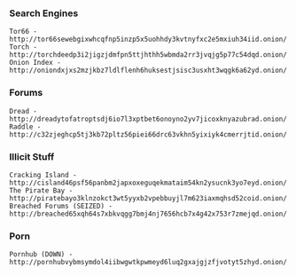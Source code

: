 ### Search Engines
    Tor66 - http://tor66sewebgixwhcqfnp5inzp5x5uohhdy3kvtnyfxc2e5mxiuh34iid.onion/
    Torch - http://torchdeedp3i2jigzjdmfpn5ttjhthh5wbmda2rr3jvqjg5p77c54dqd.onion/
    Onion Index - http://oniondxjxs2mzjkbz7ldlflenh6huksestjsisc3usxht3wqgk6a62yd.onion/

### Forums
    Dread - http://dreadytofatroptsdj6io7l3xptbet6onoyno2yv7jicoxknyazubrad.onion/
    Raddle - http://c32zjeghcp5tj3kb72pltz56piei66drc63vkhn5yixiyk4cmerrjtid.onion/

### Illicit Stuff
    Cracking Island - http://cisland46psf56panbm2japxoxeguqekmataim54kn2ysucnk3yo7eyd.onion/
    The Pirate Bay - http://piratebayo3klnzokct3wt5yyxb2vpebbuyjl7m623iaxmqhsd52coid.onion/
    Breached Forums (SEIZED) - http://breached65xqh64s7xbkvqgg7bmj4nj7656hcb7x4g42x753r7zmejqd.onion/

### Porn
    Pornhub (DOWN) - http://pornhubvybmsymdol4iibwgwtkpwmeyd6luq2gxajgjzfjvotyt5zhyd.onion/
